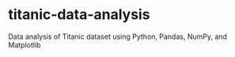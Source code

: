 # titanic-data-analysis
Data analysis of Titanic dataset using Python, Pandas, NumPy, and Matplotlib
